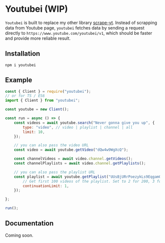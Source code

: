# Youtubei (WIP)

`Youtubei` is built to replace my other library [scrape-yt](https://github.com/SuspiciousLookingOwl/scrape-yt/). Instead of scrapping data from Youtube page, `youtubei` fetches data by sending a request directly to `https://www.youtube.com/youtubei/v1`, which should be faster and provide more reliable result.

## Installation
```
npm i youtubei
```

## Example
```js
const { Client } = require("youtubei");
// or for TS / ES6
import { Client } from "youtubei";

const youtube = new Client();

const run = async () => {
	const videos = await youtube.search("Never gonna give you up", {
		type: "video", // video | playlist | channel | all
		limit: 10,
	});

	// you can also pass the video URL
	const video = await youtube.getVideo("dQw4w9WgXcQ"); 

	const channelVideos = await video.channel.getVideos();
	const channelPlaylists = await video.channel.getPlaylists();

	// you can also pass the playlist URL
	const playlist = await youtube.getPlaylist("UUsBjURrPoezykLs9EqgamOA", { 
		// Get first 100 videos of the playlist. Set to 2 for 200, 3 for 300, and so on. Default is 0 (get all videos on the playlist). Keep in mind that Youtube can only get 100 playlist videos at a time, so if you are fetching all videos from a playlist with 1000 videos, this package will send 10 different requests one at a time, which will make the proses 10x longer. For the fastest response, set it to 1
		continuationLimit: 1, 
	}); 

};

run();
```

## Documentation

Coming soon.